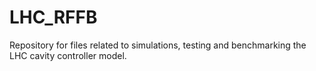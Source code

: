 # LHC_RFFB
Repository for files related to simulations, testing and benchmarking the LHC cavity controller model.
